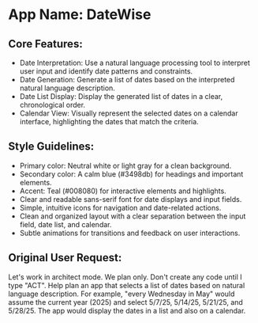 # **App Name**: DateWise

## Core Features:

- Date Interpretation: Use a natural language processing tool to interpret user input and identify date patterns and constraints.
- Date Generation: Generate a list of dates based on the interpreted natural language description.
- Date List Display: Display the generated list of dates in a clear, chronological order.
- Calendar View: Visually represent the selected dates on a calendar interface, highlighting the dates that match the criteria.

## Style Guidelines:

- Primary color: Neutral white or light gray for a clean background.
- Secondary color: A calm blue (#3498db) for headings and important elements.
- Accent: Teal (#008080) for interactive elements and highlights.
- Clear and readable sans-serif font for date displays and input fields.
- Simple, intuitive icons for navigation and date-related actions.
- Clean and organized layout with a clear separation between the input field, date list, and calendar.
- Subtle animations for transitions and feedback on user interactions.

## Original User Request:
Let's work in architect mode. We plan only. Don't create any code until I type "ACT". Help plan an app that selects a list of dates based on natural language description. For example, "every Wednesday in May" would assume the current year (2025) and select 5/7/25, 5/14/25, 5/21/25, and 5/28/25. The app would display the dates in a list and also on a calendar.
  